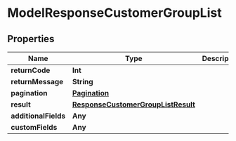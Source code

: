 

# ModelResponseCustomerGroupList


## Properties

Name | Type | Description | Notes
------------ | ------------- | ------------- | -------------
**returnCode** | **Int** |  |  [optional]
**returnMessage** | **String** |  |  [optional]
**pagination** | [**Pagination**](Pagination.md) |  |  [optional]
**result** | [**ResponseCustomerGroupListResult**](ResponseCustomerGroupListResult.md) |  |  [optional]
**additionalFields** | **Any** |  |  [optional]
**customFields** | **Any** |  |  [optional]



